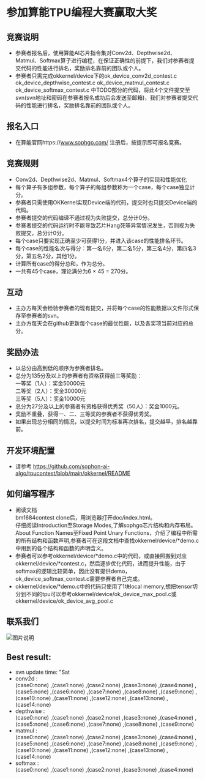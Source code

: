# 参加算能TPU编程大赛赢取大奖
## 竞赛说明
* 参赛者报名后，使用算能AI芯片指令集对Conv2d、Depthwise2d、Matmul、Softmax算子进行编程，在保证正确性的前提下，我们对参赛者提交代码的性能进行排名，奖励排名靠前的团队或个人。
* 参赛者只需完成okkernel/device下的ok_device_conv2d_contest.c ok_device_depthwise_contest.c ok_device_matmul_contest.c ok_device_softmax_contest.c 中TODO部分的代码，将此4个文件提交至svn(svn地址和密码在参赛者报名成功后会发送至邮箱)，我们对参赛者提交代码的性能进行排名，奖励排名靠前的团队或个人。
## 报名入口
* 在算能官网https://www.sophgo.com/ 注册后，按提示即可报名竞赛。
## 竞赛规则
* Conv2d、Depthwise2d、Matmul、Softmax4个算子的实现和性能优化
* 每个算子有多组参数，每个算子的每组参数称为一个case，每个case独立计分。
* 参赛者只需使用OKKernel实现Device端的代码，提交时也只提交Device端的代码。
* 参赛者提交的代码编译不通过视为失败提交，总分计0分。
* 参赛者提交的代码运行时不能导致芯片Hang死等异常情况发生，否则视为失败提交，总分计0分。
* 每个case只要实现正确至少可获得1分，并进入该case的性能排名环节。
* 每个case的性能名次与得分：第一名6分，第二名5分，第三名4分，第四名3分，第五名2分，其他1分。
* 计算所有case的得分总和，作为总分。
* 一共有45个case，理论满分为6 × 45 = 270分。
## 互动
* 主办方每天会检验参赛者的现有提交，并将每个case的性能数据以文件形式保存至参赛者的svn。
* 主办方每天会在github更新每个case的最优性能，以及各奖项当前对应的总分。
## 奖励办法
* 以总分由高到低的顺序为参赛者排名。
* 总分为135分及以上的参赛者有资格获得前三等奖励：  
  一等奖（1人）：奖金50000元  
  二等奖（2人）：奖金30000元  
  三等奖（5人）：奖金10000元  
* 总分为27分及以上的参赛者有资格获得优秀奖（50人）：奖金1000元。
* 奖励不重叠，获得一、二、三等奖的参赛者不获得优秀奖。
* 如果出现总分相同的情况，以提交时间为标准再次排名，提交越早，排名越靠前。
  
## 开发环境配置
* 请参考 https://github.com/sophon-ai-algo/tpucontest/blob/main/okkernel/README
## 如何编写程序
* 阅读文档  
  bm1684contest clone后，用浏览器打开doc/index.html。  
  仔细阅读Introduction至Storage Modes,了解sophgo芯片结构和内存布局。  
  About Function Names至Fixed Point Unary Functions，介绍了编程中所需的所有结构和函数声明,参赛者可在这段文档中查找okkernel/device/*demo.c中用到的各个结构和函数的声明含义。  
* 参赛者可以参考okkernel/device/*demo.c中的代码，或直接照搬到对应okkernel/device/*contest.c，然后逐步优化代码，进而提升性能，由于softmax的逻辑比较简单，因此没有提供demo，ok_device_softmax_contest.c需要参赛者自己完成。
* okkernel/device/*demo.c中的代码只使用了1块local memory,想把tensor切分到不同的tpu可以参考okkernel/device/ok_device_max_pool.c或okkernel/device/ok_device_avg_pool.c
## 联系我们
![图片说明](https://github.com/sophon-ai-algo/bm1684contest/blob/main/pic/contact_us.jpg)
  
## Best result:
* svn update time: "Sat
* conv2d :  
(case0:none) ,(case1:none) ,(case2:none) ,(case3:none) ,(case4:none) ,(case5:none) ,(case6:none) ,(case7:none) ,(case8:none) ,(case9:none) ,(case10:none) ,(case11:none) ,(case12:none) ,(case13:none) ,(case14:none) 
* depthwise :  
(case0:none) ,(case1:none) ,(case2:none) ,(case3:none) ,(case4:none) ,(case5:none) ,(case6:none) ,(case7:none) ,(case8:none) ,(case9:none) 
* matmul :  
(case0:none) ,(case1:none) ,(case2:none) ,(case3:none) ,(case4:none) ,(case5:none) ,(case6:none) ,(case7:none) ,(case8:none) ,(case9:none) ,(case10:none) ,(case11:none) ,(case12:none) ,(case13:none) ,(case14:none) 
* softmax :  
(case0:none) ,(case1:none) ,(case2:none) ,(case3:none) ,(case4:none) 
